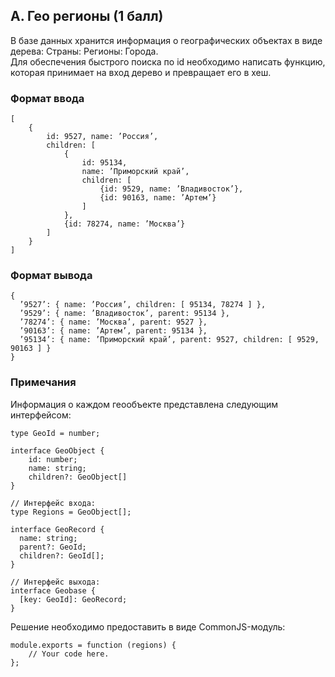 ## A. Гео регионы (1 балл)

В базе данных хранится информация о географических объектах в виде дерева: Страны: Регионы: Города.<br>
Для обеспечения быстрого поиска по id необходимо написать функцию, которая принимает на вход дерево и превращает его в хеш.

### Формат ввода
```
[  
    {  
        id: 9527, name: ’Россия’,  
        children: [  
            {  
                id: 95134,  
                name: ’Приморский край’,  
                children: [  
                    {id: 9529, name: ’Владивосток’},  
                    {id: 90163, name: ’Артем’}  
                ]  
            },  
            {id: 78274, name: ’Москва’}  
        ]  
    }  
]
```

### Формат вывода
```
{  
  ’9527’: { name: ’Россия’, children: [ 95134, 78274 ] },  
  ’9529’: { name: ’Владивосток’, parent: 95134 },  
  ’78274’: { name: ’Москва’, parent: 9527 },  
  ’90163’: { name: ’Артем’, parent: 95134 },  
  ’95134’: { name: ’Приморский край’, parent: 9527, children: [ 9529, 90163 ] }  
}
```

### Примечания
Информация о каждом геообъекте представлена следующим интерфейсом:
```
type GeoId = number;  
 
interface GeoObject {  
    id: number;  
    name: string;  
    children?: GeoObject[]  
}  
 
// Интерфейс входа:  
type Regions = GeoObject[];  
 
interface GeoRecord {  
  name: string;  
  parent?: GeoId;  
  children?: GeoId[];  
}  
 
// Интерфейс выхода:  
interface Geobase {  
  [key: GeoId]: GeoRecord;  
}
```

Решение необходимо предоставить в виде CommonJS-модуль:

```
module.exports = function (regions) {  
    // Your code here.  
};
```

